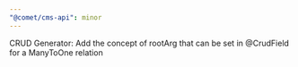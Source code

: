 ```yaml
---
"@comet/cms-api": minor
---
```


CRUD Generator: Add the concept of rootArg that can be set in @CrudField for a ManyToOne relation
